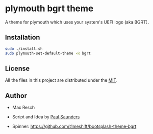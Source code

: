 
# plymouth bgrt theme

A theme for plymouth which uses your system's UEFI logo (aka BGRT).

## Installation

```sh
sudo ./install.sh
sudo plymouth-set-default-theme -R bgrt
```

## License

All the files in this project are distributed under the [MIT](./LICENSE).

## Author

- Max Resch

- Script and Idea by [Paul Saunders](https://github.com/darac/plymouth-bgrt)

- Spinner: https://github.com/t1meshift/bootsplash-theme-bgrt

